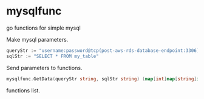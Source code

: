 # mysqlfunc

go functions for simple mysql

Make mysql parameters.

```go
queryStr := "username:password@tcp(post-aws-rds-database-endpoint:3306)/post-schema-name"
sqlStr := "SELECT * FROM my_table"
```

Send parameters to functions.

```go
mysqlfunc.GetData(queryStr string, sqlStr string) (map[int]map[string]interface{}, error)
```

functions list.
